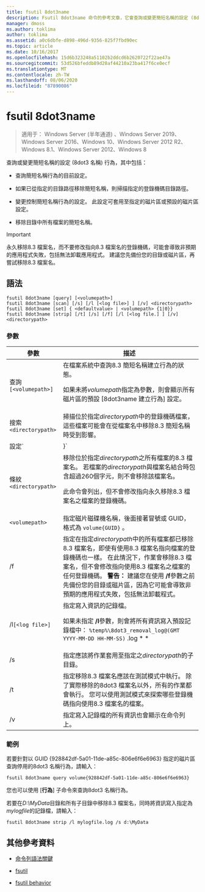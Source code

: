```yaml
---
title: fsutil 8dot3name
description: Fsutil 8dot3name 命令的參考文章，它會查詢或變更簡短名稱的設定 (8dot3 名稱) 行為。
manager: dmoss
ms.author: toklima
author: toklima
ms.assetid: a0c6dbfe-d898-496d-9356-825f7fbd90ec
ms.topic: article
ms.date: 10/16/2017
ms.openlocfilehash: 15d6b323248a51102b2ddcd6b2620722f22ae47a
ms.sourcegitcommit: 53d526bfeddb89d28af44210a23ba417f6ce0ecf
ms.translationtype: MT
ms.contentlocale: zh-TW
ms.lasthandoff: 08/06/2020
ms.locfileid: "87890086"
---
```

# <a name="fsutil-8dot3name"></a>fsutil 8dot3name

> 適用于： Windows Server (半年通道) 、Windows Server 2019、Windows Server 2016、Windows 10、Windows Server 2012 R2、Windows 8.1、Windows Server 2012、Windows 8

查詢或變更簡短名稱的設定 (8dot3 名稱) 行為，其中包括：

- 查詢簡短名稱行為的目前設定。

- 如果已從指定的目錄路徑移除簡短名稱，則掃描指定的登錄機碼目錄路徑。

- 變更控制簡短名稱行為的設定。 此設定可套用至指定的磁片區或預設的磁片區設定。

- 移除目錄中所有檔案的簡短名稱。

> [!IMPORTANT]
> 永久移除8.3 檔案名，而不要修改指向8.3 檔案名的登錄機碼，可能會導致非預期的應用程式失敗，包括無法卸載應用程式。 建議您先備份您的目錄或磁片區，再嘗試移除8.3 檔案名。

## <a name="syntax"></a>語法

```
fsutil 8dot3name [query] [<volumepath>]
fsutil 8dot3name [scan] [/s] [/l [<log file>] ] [/v] <directorypath>
fsutil 8dot3name [set] { <defaultvalue> | <volumepath> {1|0}}
fsutil 8dot3name [strip] [/t] [/s] [/f] [/l [<log file.] ] [/v] <directorypath>
```

### <a name="parameters"></a>參數

| 參數 | 描述 |
| --------- | ----------- |
| 查詢`[<volumepath>]` | 在檔案系統中查詢8.3 簡短名稱建立行為的狀態。<p>如果未將*volumepath*指定為參數，則會顯示所有磁片區的預設 [8dot3name 建立行為] 設定。 |
| 搜索`<directorypath>` | 掃描位於指定*directorypath*中的登錄機碼檔案，這些檔案可能會在從檔案名中移除8.3 簡短名稱時受到影響。 |
| 設定`<defaultvalue> | <volumepath>}` | 變更下列實例中，建立8.3 名稱的檔案系統行為：<ul><li>當指定*defaultvalue*時，登錄機碼**HKLM\System\CurrentControlSet\Control\FileSystem\NtfsDisable8dot3NameCreationNtfsDisable8dot3NameCreationNtfsDisable8dot3NameCreation**會設定為*defaultvalue*。<p>*DefaultValue*可以具有下列值：<ul><li>**0**：為系統上的所有磁片區啟用8.3 名稱建立。</li><li>**1**：停用系統上所有磁片區的8dot3 名稱建立。</li><li>**2**：設定以每個磁片區為基礎的8dot3 名稱建立。</li><li>**3**：停用所有磁片區的8dot3 名稱建立，但不包括系統磁碟區。</li></ul><li>當指定*volumepath*時，磁片旗標8dot3name 屬性上指定的磁片區會設定為啟用指定磁片區的8dot3 名稱建立 (**0**) 或設定為停用指定磁片區上的8dot3 名稱建立 (**1**) 。<p>您必須先將8.3 名稱建立的預設檔案系統行為設定為值**2** ，才能啟用或停用指定磁片區的8dot3 名稱建立。</li></ul> |
| 條紋`<directorypath>` | 移除位於指定*directorypath*之所有檔案的8.3 檔案名。 若檔案的*directorypath*與檔案名結合時包含超過260個字元，則不會移除該檔案名。<p>此命令會列出，但不會修改指向永久移除8.3 檔案名之檔案的登錄機碼。 |
| `<volumepath>` | 指定磁片磁碟機名稱，後面接著冒號或 GUID，格式為 `volume{GUID}` 。 |
| /f | 指定在指定*directorypath*中的所有檔案都已移除8.3 檔案名，即使有使用8.3 檔案名指向檔案的登錄機碼也一樣。 在此情況下，作業會移除8.3 檔案名，但不會修改指向使用8.3 檔案名之檔案的任何登錄機碼。 **警告：** 建議您在使用 **/f**參數之前先備份您的目錄或磁片區，因為它可能會導致非預期的應用程式失敗，包括無法卸載程式。 |
| /l`[<log file>]` | 指定寫入資訊的記錄檔。<p>如果未指定 **/l**參數，則會將所有資訊寫入預設記錄檔中： `%temp%\8dot3_removal_log@(GMT YYYY-MM-DD HH-MM-SS)` .log * * |
| /s | 指定應該將作業套用至指定之*directorypath*的子目錄。 |
| /t | 指定移除8.3 檔案名應該在測試模式中執行。 除了實際移除的8dot3 檔案名以外，所有的作業都會執行。 您可以使用測試模式來探索哪些登錄機碼指向使用8.3 檔案名的檔案。 |
| /v | 指定寫入記錄檔的所有資訊也會顯示在命令列上。 |

### <a name="examples"></a>範例

若要針對以 GUID {928842df-5a01-11de-a85c-806e6f6e6963} 指定的磁片區查詢停用的8dot3 名稱行為，請輸入：

```
fsutil 8dot3name query volume{928842df-5a01-11de-a85c-806e6f6e6963}
```

您也可以使用 [**行為**] 子命令來查詢8dot3 名稱行為。

若要在*D:\MyData*目錄和所有子目錄中移除8.3 檔案名，同時將資訊寫入指定為*mylogfile*的記錄檔，請輸入：

```
fsutil 8dot3name strip /l mylogfile.log /s d:\MyData
```

## <a name="additional-references"></a>其他參考資料

- [命令列語法關鍵](command-line-syntax-key.md)

- [fsutil](fsutil.md)

- [fsutil behavior](fsutil-behavior.md)
